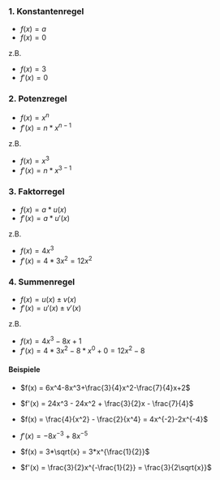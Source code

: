 ### 1. Konstantenregel
- $f(x) = a$
- $f(x) = 0$

z.B.
- $f(x) = 3$
- $f'(x) = 0$

### 2. Potenzregel
- $f(x) = x^n$
- $f'(x) = n*x^{n-1}$

z.B.
- $f(x) = x^3$
- $f'(x) = n*x^{3-1}$
### 3. Faktorregel
- $f(x) = a*u(x)$
- $f'(x) = a*u'(x)$

z.B.
- $f(x) = 4x^3$
- $f'(x) = 4*3x^2 = 12x^2$

### 4. Summenregel
- $f(x) = u(x) \pm v(x)$
- $f'(x) = u'(x) \pm v'(x)$

z.B.
- $f(x) = 4x^3-8x+1$
- $f'(x) = 4*3x^2 - 8*x^0+0 = 12x^2-8$

#### Beispiele
- $f(x) = 6x^4-8x^3+\frac{3}{4}x^2-\frac{7}{4}x+2$
- $f'(x) = 24x^3 - 24x^2 + \frac{3}{2}x - \frac{7}{4}$

- $f(x) = \frac{4}{x^2} - \frac{2}{x^4} = 4x^{-2}-2x^{-4}$
- $f'(x) = -8x^{-3} + 8x^{-5}$

- $f(x) = 3*\sqrt{x} = 3*x^{\frac{1}{2}}$
- $f'(x) = \frac{3}{2}x^{-\frac{1}{2}} = \frac{3}{2\sqrt{x}}$
